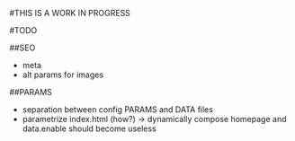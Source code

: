 #THIS IS A WORK IN PROGRESS

#TODO

##SEO
- meta
- alt params for images

##PARAMS
- separation between config PARAMS and DATA files
- parametrize index.html (how?) -> dynamically compose homepage and data.enable should become useless